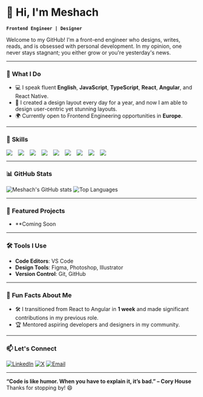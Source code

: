 # 👋 Hi, I'm Meshach

**`Frontend Engineer | Designer `**

Welcome to my GitHub! I'm a front-end engineer who designs, writes, reads, and is obsessed with personal development. In my opinion, one never stays stagnant; you either grow or you're yesterday's news.

---

### 🔭 **What I Do**
- 💻 I speak fluent **English**, **JavaScript**, **TypeScript**, **React**, **Angular**, and React Native.
- 🎨 I created a design layout every day for a year, and now I am able to design user-centric yet stunning layouts.
- 🌍 Currently open to Frontend Engineering opportunities in **Europe**.

---

### 🚀 **Skills**
<div style="display: flex; gap: 15px; align-items: center;">
  <img src="https://img.shields.io/badge/JavaScript-323330?style=for-the-badge&logo=javascript&logoColor=F7DF1E" />
  <img src="https://img.shields.io/badge/TypeScript-007ACC?style=for-the-badge&logo=typescript&logoColor=white" />
  <img src="https://img.shields.io/badge/React-61DAFB?style=for-the-badge&logo=react&logoColor=black" />
  <img src="https://img.shields.io/badge/Angular-DD0031?style=for-the-badge&logo=angular&logoColor=white" />
  <img src="https://img.shields.io/badge/React_Native-20232A?style=for-the-badge&logo=react&logoColor=61DAFB" />
  <img src="https://img.shields.io/badge/HTML5-E34F26?style=for-the-badge&logo=html5&logoColor=white" />
  <img src="https://img.shields.io/badge/CSS3-1572B6?style=for-the-badge&logo=css3&logoColor=white" />
  <img src="https://img.shields.io/badge/Sass-CC6699?style=for-the-badge&logo=sass&logoColor=white" />
  <img src="https://img.shields.io/badge/Tailwind_CSS-38B2AC?style=for-the-badge&logo=tailwind-css&logoColor=white" />
</div>

---

### 📊 **GitHub Stats**
![Meshach's GitHub stats](https://github-readme-stats.vercel.app/api?username=Nsude&show_icons=true&theme=radical)
![Top Languages](https://github-readme-stats.vercel.app/api/top-langs/?username=Nsude&layout=compact&theme=radical)

---

### 🌟 **Featured Projects**
- **Coming Soon

---

### 🛠️ **Tools I Use**
- **Code Editors**: VS Code
- **Design Tools**: Figma, Photoshop, Illustrator
- **Version Control**: Git, GitHub

---

### 🎉 **Fun Facts About Me**
- 🛠️ I transitioned from React to Angular in **1 week** and made significant contributions in my previous role.
- 🏆 Mentored aspiring developers and designers in my community.

---

### 📫 **Let's Connect**
[![LinkedIn](https://img.shields.io/badge/LinkedIn-MeshachNsude-blue?style=for-the-badge&logo=linkedin)](https://www.linkedin.com/in/meshachnsude/)
[![X](https://img.shields.io/badge/X-@meshach__nsude-1DA1F2?style=for-the-badge&logo=twitter&logoColor=white)](https://twitter.com/meshach_nsude)
[![Email](https://img.shields.io/badge/Email-meshachnsd@gmail.com-red?style=for-the-badge)](mailto:meshachnsd@gmail.com)

---

**“Code is like humor. When you have to explain it, it’s bad.” – Cory House**  
Thanks for stopping by! 😄
